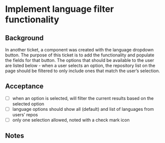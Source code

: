 # Implement language filter functionality

## Background

In another ticket, a component was created with the language dropdown button. The purpose of this ticket is to add the functionality and populate the fields for that button. The options that should be available to the user are listed below - when a user selects an option, the repository list on the page should be filtered to only include ones that match the user’s selection.

## Acceptance

- [ ] when an option is selected, will filter the current results based on the selected option
- [ ] language options should show all (default) and list of languages from users’ repos
- [ ] only one selection allowed, noted with a check mark icon

## Notes
